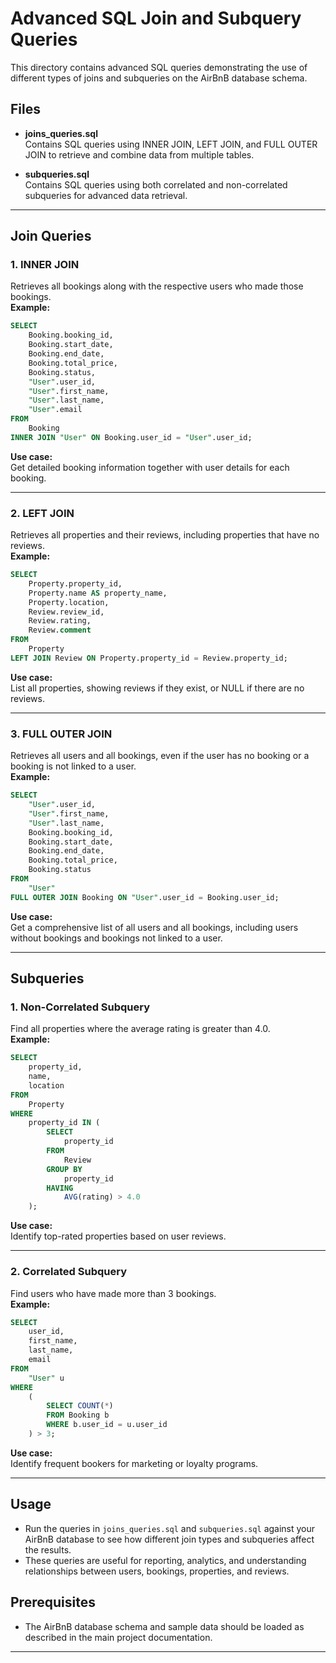 # Advanced SQL Join and Subquery Queries

This directory contains advanced SQL queries demonstrating the use of different types of joins and subqueries on the AirBnB database schema.

## Files

- **joins_queries.sql**  
  Contains SQL queries using INNER JOIN, LEFT JOIN, and FULL OUTER JOIN to retrieve and combine data from multiple tables.

- **subqueries.sql**  
  Contains SQL queries using both correlated and non-correlated subqueries for advanced data retrieval.

---

## Join Queries

### 1. INNER JOIN
Retrieves all bookings along with the respective users who made those bookings.  
**Example:**
```sql
SELECT
    Booking.booking_id,
    Booking.start_date,
    Booking.end_date,
    Booking.total_price,
    Booking.status,
    "User".user_id,
    "User".first_name,
    "User".last_name,
    "User".email
FROM
    Booking
INNER JOIN "User" ON Booking.user_id = "User".user_id;
```
**Use case:**  
Get detailed booking information together with user details for each booking.

---

### 2. LEFT JOIN
Retrieves all properties and their reviews, including properties that have no reviews.  
**Example:**
```sql
SELECT
    Property.property_id,
    Property.name AS property_name,
    Property.location,
    Review.review_id,
    Review.rating,
    Review.comment
FROM
    Property
LEFT JOIN Review ON Property.property_id = Review.property_id;
```
**Use case:**  
List all properties, showing reviews if they exist, or NULL if there are no reviews.

---

### 3. FULL OUTER JOIN
Retrieves all users and all bookings, even if the user has no booking or a booking is not linked to a user.  
**Example:**
```sql
SELECT
    "User".user_id,
    "User".first_name,
    "User".last_name,
    Booking.booking_id,
    Booking.start_date,
    Booking.end_date,
    Booking.total_price,
    Booking.status
FROM
    "User"
FULL OUTER JOIN Booking ON "User".user_id = Booking.user_id;
```
**Use case:**  
Get a comprehensive list of all users and all bookings, including users without bookings and bookings not linked to a user.

---

## Subqueries

### 1. Non-Correlated Subquery
Find all properties where the average rating is greater than 4.0.  
**Example:**
```sql
SELECT
    property_id,
    name,
    location
FROM
    Property
WHERE
    property_id IN (
        SELECT
            property_id
        FROM
            Review
        GROUP BY
            property_id
        HAVING
            AVG(rating) > 4.0
    );
```
**Use case:**  
Identify top-rated properties based on user reviews.

---

### 2. Correlated Subquery
Find users who have made more than 3 bookings.  
**Example:**
```sql
SELECT
    user_id,
    first_name,
    last_name,
    email
FROM
    "User" u
WHERE
    (
        SELECT COUNT(*)
        FROM Booking b
        WHERE b.user_id = u.user_id
    ) > 3;
```
**Use case:**  
Identify frequent bookers for marketing or loyalty programs.

---

## Usage

- Run the queries in `joins_queries.sql` and `subqueries.sql` against your AirBnB database to see how different join types and subqueries affect the results.
- These queries are useful for reporting, analytics, and understanding relationships between users, bookings, properties, and reviews.

## Prerequisites

- The AirBnB database schema and sample data should be loaded as described in the main project documentation.

---